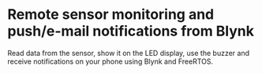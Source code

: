 # Remote sensor monitoring and push/e-mail notifications from Blynk

Read data from the sensor, show it on the LED display, use the buzzer and receive notifications on your phone using Blynk and FreeRTOS.